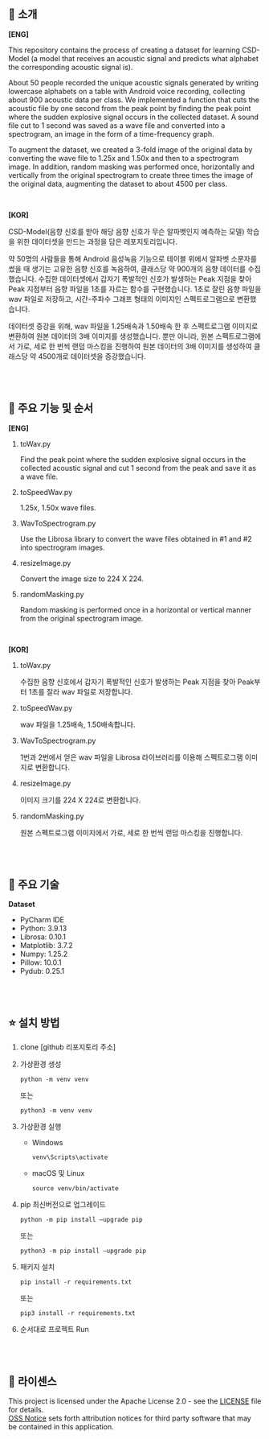 ## :raised_hands: 소개
**[ENG]**

This repository contains the process of creating a dataset for learning CSD-Model (a model that receives an acoustic signal and predicts what alphabet the corresponding acoustic signal is).

 About 50 people recorded the unique acoustic signals generated by writing lowercase alphabets on a table with Android voice recording, collecting about 900 acoustic data per class. We implemented a function that cuts the acoustic file by one second from the peak point by finding the peak point where the sudden explosive signal occurs in the collected dataset. A sound file cut to 1 second was saved as a wave file and converted into a spectrogram, an image in the form of a time-frequency graph.

 To augment the dataset, we created a 3-fold image of the original data by converting the wave file to 1.25x and 1.50x and then to a spectrogram image. In addition, random masking was performed once, horizontally and vertically from the original spectrogram to create three times the image of the original data, augmenting the dataset to about 4500 per class.

<br>

**[KOR]**

CSD-Model(음향 신호를 받아 해당 음향 신호가 무슨 알파벳인지 예측하는 모델) 학습을 위한 데이터셋을 만드는 과정을 담은 레포지토리입니다.

  약 50명의 사람들을 통해 Android 음성녹음 기능으로 테이블 위에서 알파벳 소문자를 썼을 때 생기는 고유한 음향 신호를 녹음하여, 클래스당 약 900개의 음향 데이터를 수집했습니다. 수집한 데이터셋에서 갑자기 폭발적인 신호가 발생하는 Peak 지점을 찾아 Peak 지점부터 음향 파일을 1초를 자르는 함수를 구현했습니다. 1초로 잘린 음향 파일을 wav 파일로 저장하고, 시간-주파수 그래프 형태의 이미지인 스펙트로그램으로 변환했습니다. 

  데이터셋 증강을 위해, wav 파일을 1.25배속과 1.50배속 한 후 스펙트로그램 이미지로 변환하여 원본 데이터의 3배 이미지를 생성했습니다. 뿐만 아니라, 원본 스펙트로그램에서 가로, 세로 한 번씩 랜덤 마스킹을 진행하여 원본 데이터의 3배 이미지를 생성하여 클래스당 약 4500개로 데이터셋을 증강했습니다.


<br><br>
## 💪 주요 기능 및 순서
**[ENG]**
1. toWav.py
   
   Find the peak point where the sudden explosive signal occurs in the collected acoustic signal and cut 1 second from the peak and save it as a wave file.
2. toSpeedWav.py
   
   1.25x, 1.50x wave files.
3. WavToSpectrogram.py
   
   Use the Librosa library to convert the wave files obtained in #1 and #2 into spectrogram images.
4. resizeImage.py
   
   Convert the image size to 224 X 224.
5. randomMasking.py
    
   Random masking is performed once in a horizontal or vertical manner from the original spectrogram image.

<br>

**[KOR]**
1. toWav.py
   
   수집한 음향 신호에서 갑자기 폭발적인 신호가 발생하는 Peak 지점을 찾아 Peak부터 1초를 잘라 wav 파일로 저장합니다.
2. toSpeedWav.py
   
   wav 파일을 1.25배속, 1.50배속합니다.
3. WavToSpectrogram.py
   
   1번과 2번에서 얻은 wav 파일을 Librosa 라이브러리를 이용해 스펙트로그램 이미지로 변환합니다.
4. resizeImage.py
   
   이미지 크기를 224 X 224로 변환합니다.
5. randomMasking.py
   
   원본 스펙트로그램 이미지에서 가로, 세로 한 번씩 랜덤 마스킹을 진행합니다.
   
   

<br><br>
## 🦾 주요 기술
**Dataset**  

* PyCharm IDE
* Python: 3.9.13
* Librosa: 0.10.1
* Matplotlib: 3.7.2
* Numpy: 1.25.2
* Pillow: 10.0.1
* Pydub: 0.25.1


<br><br>
## ⭐️ 설치 방법
1. clone [github 리포지토리 주소]
2. 가상환경 생성
   ```
   python -m venv venv
   ```
   또는
   
   ```
   python3 -m venv venv
   ```
3. 가상환경 실행
    - Windows
       ```
       venv\Scripts\activate
       ```
    - macOS 및 Linux
       ```
       source venv/bin/activate
       ```
4. pip 최신버전으로 업그레이드
   ```
   python -m pip install —upgrade pip
   ```
    또는
    
   ```
   python3 -m pip install —upgrade pip
   ```
5. 패키지 설치
   ```
   pip install -r requirements.txt
   ```
   또는
   
   ```
   pip3 install -r requirements.txt
   ```
6. 순서대로 프로젝트 Run

<br><br>
## 🤖 라이센스
This project is licensed under the Apache License 2.0 - see the [LICENSE](https://github.com/CAP-JJANG/MakeDataset/blob/main/LICENSE) file for details.  
[OSS Notice](https://github.com/CAP-JJANG/MakeDataset/blob/main/OSS-Notice.md) sets forth attribution notices for third party software that may be contained in this application.

